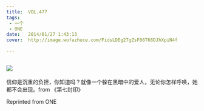 ```yaml
---
title:	VOL.477
tags:
 - 一个
 - ONE
date:	2014/01/27 1:43:13
cover:	http://image.wufazhuce.com/FidsLDEg27gZsF86T66DJhXpiN4f

---
```

![](http://image.wufazhuce.com/FidsLDEg27gZsF86T66DJhXpiN4f)
---

信仰是沉重的负担，你知道吗？就像一个躲在黑暗中的爱人，无论你怎样呼唤，她都不会出现。from 《第七封印》
 
Reprinted from ONE
